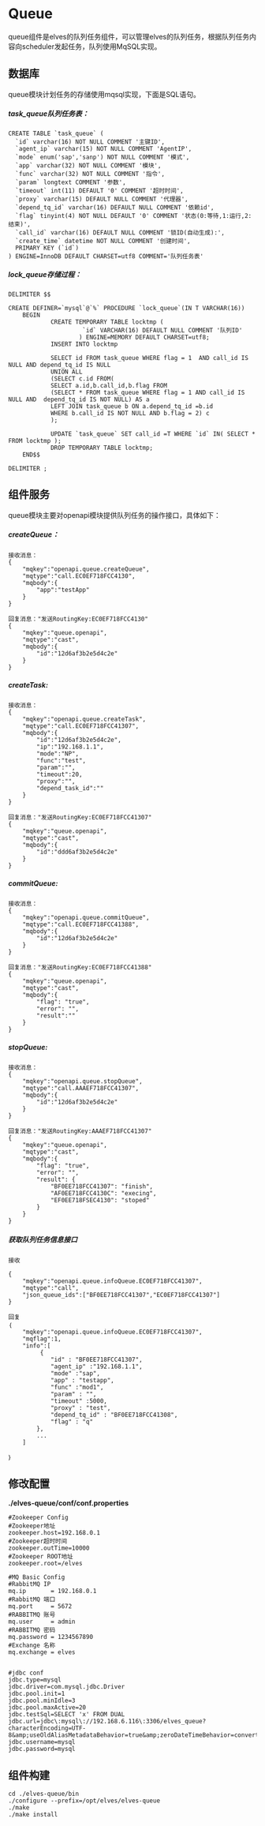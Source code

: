 # Queue

queue组件是elves的队列任务组件，可以管理elves的队列任务，根据队列任务内容向scheduler发起任务，队列使用MqSQL实现。

## 数据库

queue模块计划任务的存储使用mqsql实现，下面是SQL语句。

##### task\_queue队列任务表：

    CREATE TABLE `task_queue` (
      `id` varchar(16) NOT NULL COMMENT '主键ID',
      `agent_ip` varchar(15) NOT NULL COMMENT 'AgentIP',
      `mode` enum('sap','sanp') NOT NULL COMMENT '模式',
      `app` varchar(32) NOT NULL COMMENT '模块',
      `func` varchar(32) NOT NULL COMMENT '指令',
      `param` longtext COMMENT '参数',
      `timeout` int(11) DEFAULT '0' COMMENT '超时时间',
      `proxy` varchar(15) DEFAULT NULL COMMENT '代理器',
      `depend_tq_id` varchar(16) DEFAULT NULL COMMENT '依赖id',
      `flag` tinyint(4) NOT NULL DEFAULT '0' COMMENT '状态(0:等待,1:运行,2:结束)',
      `call_id` varchar(16) DEFAULT NULL COMMENT '锁ID(自动生成):',
      `create_time` datetime NOT NULL COMMENT '创建时间',
      PRIMARY KEY (`id`)
    ) ENGINE=InnoDB DEFAULT CHARSET=utf8 COMMENT='队列任务表'

##### lock\_queue存储过程：

    DELIMITER $$

    CREATE DEFINER=`mysql`@`%` PROCEDURE `lock_queue`(IN T VARCHAR(16))
        BEGIN
                CREATE TEMPORARY TABLE locktmp (
                         `id` VARCHAR(16) DEFAULT NULL COMMENT '队列ID'
                        ) ENGINE=MEMORY DEFAULT CHARSET=utf8;
                INSERT INTO locktmp

                SELECT id FROM task_queue WHERE flag = 1  AND call_id IS NULL AND depend_tq_id IS NULL 
                UNION ALL 
                (SELECT c.id FROM(
                SELECT a.id,b.call_id,b.flag FROM 
                (SELECT * FROM task_queue WHERE flag = 1 AND call_id IS NULL AND  depend_tq_id IS NOT NULL) AS a
                LEFT JOIN task_queue b ON a.depend_tq_id =b.id
                WHERE b.call_id IS NOT NULL AND b.flag = 2) c
                );

                UPDATE `task_queue` SET call_id =T WHERE `id` IN( SELECT * FROM locktmp );
                DROP TEMPORARY TABLE locktmp;
        END$$

    DELIMITER ;

## 组件服务

queue模块主要对openapi模块提供队列任务的操作接口，具体如下：

##### createQueue：

```
接收消息：
{
    "mqkey":"openapi.queue.createQueue",
    "mqtype":"call.EC0EF718FCC4130",
    "mqbody":{
        "app":"testApp"
    }
}

回复消息："发送RoutingKey:EC0EF718FCC4130"
{
    "mqkey":"queue.openapi",
    "mqtype":"cast",
    "mqbody":{
        "id":"12d6af3b2e5d4c2e"
    }
}
```

##### createTask:

```
接收消息：
{
    "mqkey":"openapi.queue.createTask",
    "mqtype":"call.EC0EF718FCC41307",
    "mqbody":{
        "id":"12d6af3b2e5d4c2e",
        "ip":"192.168.1.1",
        "mode":"NP",
        "func":"test",
        "param":"",
        "timeout":20,
        "proxy":"",
        "depend_task_id":""
    }
}

回复消息："发送RoutingKey:EC0EF718FCC41307"
{
    "mqkey":"queue.openapi",
    "mqtype":"cast",
    "mqbody":{
        "id":"ddd6af3b2e5d4c2e"
    }
}
```

##### commitQueue:

```
接收消息：
{
    "mqkey":"openapi.queue.commitQueue",
    "mqtype":"call.EC0EF718FCC41388",
    "mqbody":{
        "id":"12d6af3b2e5d4c2e"
    }
}

回复消息："发送RoutingKey:EC0EF718FCC41388"
{
    "mqkey":"queue.openapi",
    "mqtype":"cast",
    "mqbody":{
        "flag": "true",
        "error": "",
        "result":""
    }
}
```

##### stopQueue:

```
接收消息：
{
    "mqkey":"openapi.queue.stopQueue",
    "mqtype":"call.AAAEF718FCC41307",
    "mqbody":{
        "id":"12d6af3b2e5d4c2e"
    }
}

回复消息："发送RoutingKey:AAAEF718FCC41307"
{
    "mqkey":"queue.openapi",
    "mqtype":"cast",
    "mqbody":{
        "flag": "true",
        "error": "",
        "result": {
            "BF0EE718FCC41307": "finish",
            "AF0EE718FCC4130C": "execing",
            "EF0EE718FSEC4130": "stoped"
        }
    }
}
```

##### 获取队列任务信息接口

```
接收

{
    "mqkey":"openapi.queue.infoQueue.EC0EF718FCC41307",
    "mqtype":"call",
    "json_queue_ids":["BF0EE718FCC41307","EC0EF718FCC41307"]
}

回复
｛
    "mqkey":"openapi.queue.infoQueue.EC0EF718FCC41307",
    "mqflag":1,
    "info":[
         {
            "id" : "BF0EE718FCC41307",
            "agent_ip" :"192.168.1.1",
            "mode" :"sap",
            "app" : "testapp",
            "func" :"mod1",
            "param" : "",
            "timeout" :5000,
            "proxy" : "test",
            "depend_tq_id" : "BF0EE718FCC41308",
            "flag" : "q"
        },
        ...
    ]

｝
```

## 修改配置

**./elves-queue/conf/conf.properties**

```
#Zookeeper Config
#Zookeeper地址
zookeeper.host=192.168.0.1
#Zookeeper超时时间
zookeeper.outTime=10000
#Zookeeper ROOT地址        
zookeeper.root=/elves  

#MQ Basic Config
#RabbitMQ IP
mq.ip       = 192.168.0.1
#RabbitMQ 端口
mq.port     = 5672
#RABBITMQ 账号
mq.user     = admin
#RABBITMQ 密码
mq.password = 1234567890
#Exchange 名称        
mq.exchange = elves


#jdbc conf
jdbc.type=mysql
jdbc.driver=com.mysql.jdbc.Driver
jdbc.pool.init=1
jdbc.pool.minIdle=3
jdbc.pool.maxActive=20
jdbc.testSql=SELECT 'x' FROM DUAL
jdbc.url=jdbc\:mysql\://192.168.6.116\:3306/elves_queue?characterEncoding=UTF-8&amp;useOldAliasMetadataBehavior=true&amp;zeroDateTimeBehavior=convertToNull
jdbc.username=mysql
jdbc.password=mysql
```

## 组件构建

```
cd ./elves-queue/bin
./configure --prefix=/opt/elves/elves-queue
./make
./make install
```

```

```



